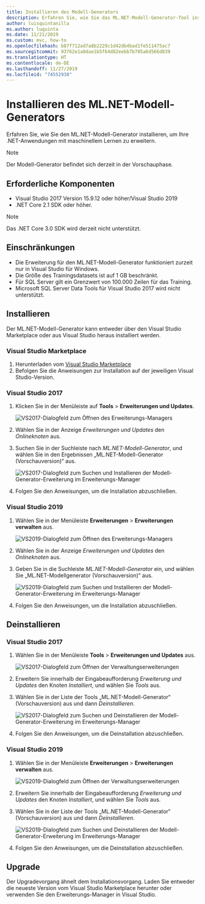 ```yaml
---
title: Installieren des Modell-Generators
description: Erfahren Sie, wie Sie das ML.NET-Modell-Generator-Tool installieren.
author: luisquintanilla
ms.author: luquinta
ms.date: 11/21/2019
ms.custom: mvc, how-to
ms.openlocfilehash: b87f712ad7a8b2229c1d42db4bad1fe511475ac7
ms.sourcegitcommit: 93762e1a0dae1b5f64d82eebb7b705a6d566d839
ms.translationtype: HT
ms.contentlocale: de-DE
ms.lasthandoff: 11/27/2019
ms.locfileid: "74552938"
---
```

# <a name="how-to-install-mlnet-model-builder"></a>Installieren des ML.NET-Modell-Generators

Erfahren Sie, wie Sie den ML.NET-Modell-Generator installieren, um Ihre .NET-Anwendungen mit maschinellem Lernen zu erweitern.

> [!NOTE]
> Der Modell-Generator befindet sich derzeit in der Vorschauphase.

## <a name="prerequisites"></a>Erforderliche Komponenten

- Visual Studio 2017 Version 15.9.12 oder höher/Visual Studio 2019
- .NET Core 2.1 SDK oder höher.

> [!NOTE]
> Das .NET Core 3.0 SDK wird derzeit nicht unterstützt.

## <a name="limitations"></a>Einschränkungen

- Die Erweiterung für den ML.NET-Modell-Generator funktioniert zurzeit nur in Visual Studio für Windows.
- Die Größe des Trainingsdatasets ist auf 1 GB beschränkt.
- Für SQL Server gilt ein Grenzwert von 100.000 Zeilen für das Training.
- Microsoft SQL Server Data Tools für Visual Studio 2017 wird nicht unterstützt.

## <a name="install"></a>Installieren

Der ML.NET-Modell-Generator kann entweder über den Visual Studio Marketplace oder aus Visual Studio heraus installiert werden.

### <a name="visual-studio-marketplace"></a>Visual Studio Marketplace

1. Herunterladen vom [Visual Studio Marketplace](https://marketplace.visualstudio.com/items?itemName=MLNET.07)
1. Befolgen Sie die Anweisungen zur Installation auf der jeweiligen Visual Studio-Version.

### <a name="visual-studio-2017"></a>Visual Studio 2017

1. Klicken Sie in der Menüleiste auf **Tools** > **Erweiterungen und Updates**.

    ![VS2017-Dialogfeld zum Öffnen des Erweiterungs-Managers](./media/install-model-builder/vs2017-open-extensions-manager.png)

1. Wählen Sie in der Anzeige *Erweiterungen und Updates* den *Onlineknoten* aus.
1. Suchen Sie in der Suchleiste nach *ML.NET-Modell-Generator*, und wählen Sie in den Ergebnissen „ML.NET-Modell-Generator (Vorschauversion)“ aus.

    ![VS2017-Dialogfeld zum Suchen und Installieren der Modell-Generator-Erweiterung im Erweiterungs-Manager](./media/install-model-builder/vs2017-install-model-builder.png)

1. Folgen Sie den Anweisungen, um die Installation abzuschließen.

### <a name="visual-studio-2019"></a>Visual Studio 2019

1. Wählen Sie in der Menüleiste **Erweiterungen** > **Erweiterungen verwalten** aus.

    ![VS2019-Dialogfeld zum Öffnen des Erweiterungs-Managers](./media/install-model-builder/vs2019-open-extensions-manager.png)

1. Wählen Sie in der Anzeige *Erweiterungen und Updates* den *Onlineknoten* aus.
1. Geben Sie in die Suchleiste *ML.NET-Modell-Generator* ein, und wählen Sie „ML.NET-Modellgenerator (Vorschauversion)“ aus.

    ![VS2019-Dialogfeld zum Suchen und Installieren der Modell-Generator-Erweiterung im Erweiterungs-Manager](./media/install-model-builder/vs2019-install-model-builder.png)

1. Folgen Sie den Anweisungen, um die Installation abzuschließen.

## <a name="uninstall"></a>Deinstallieren

### <a name="visual-studio-2017"></a>Visual Studio 2017

1. Wählen Sie in der Menüleiste **Tools** > **Erweiterungen und Updates** aus.

    ![VS2017-Dialogfeld zum Öffnen der Verwaltungserweiterungen](./media/install-model-builder/vs2017-open-extensions-manager.png)

1. Erweitern Sie innerhalb der Eingabeaufforderung *Erweiterung und Updates* den Knoten *Installiert*, und wählen Sie *Tools* aus.
1. Wählen Sie in der Liste der Tools „ML.NET-Modell-Generator“ (Vorschauversion) aus und dann *Deinstallieren*.

    ![VS2017-Dialogfeld zum Suchen und Deinstallieren der Modell-Generator-Erweiterung im Erweiterungs-Manager](./media/install-model-builder/vs2017-uninstall-model-builder.png)

1. Folgen Sie den Anweisungen, um die Deinstallation abzuschließen.

### <a name="visual-studio-2019"></a>Visual Studio 2019

1. Wählen Sie in der Menüleiste **Erweiterungen** > **Erweiterungen verwalten** aus.

    ![VS2019-Dialogfeld zum Öffnen der Verwaltungserweiterungen](./media/install-model-builder/vs2019-open-extensions-manager.png)

1. Erweitern Sie innerhalb der Eingabeaufforderung *Erweiterung und Updates* den Knoten *Installiert*, und wählen Sie *Tools* aus.
1. Wählen Sie in der Liste der Tools „ML.NET-Modell-Generator“ (Vorschauversion) aus und dann *Deinstallieren*.

    ![VS2019-Dialogfeld zum Suchen und Deinstallieren der Modell-Generator-Erweiterung im Erweiterungs-Manager](./media/install-model-builder/vs2019-uninstall-model-builder.png)

1. Folgen Sie den Anweisungen, um die Deinstallation abzuschließen.

## <a name="upgrade"></a>Upgrade

Der Upgradevorgang ähnelt dem Installationsvorgang. Laden Sie entweder die neueste Version vom Visual Studio Marketplace herunter oder verwenden Sie den Erweiterungs-Manager in Visual Studio.
